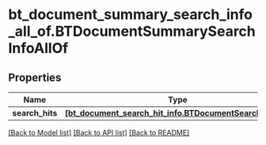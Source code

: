 # bt_document_summary_search_info_all_of.BTDocumentSummarySearchInfoAllOf

## Properties
Name | Type | Description | Notes
------------ | ------------- | ------------- | -------------
**search_hits** | [**[bt_document_search_hit_info.BTDocumentSearchHitInfo]**](BTDocumentSearchHitInfo.md) |  | [optional] 

[[Back to Model list]](../README.md#documentation-for-models) [[Back to API list]](../README.md#documentation-for-api-endpoints) [[Back to README]](../README.md)


